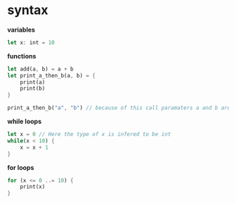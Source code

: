 # syntax

**variables**

```rust
let x: int = 10
```

**functions**

```rust
let add(a, b) = a + b
let print_a_then_b(a, b) = {
    print(a)
    print(b)
} 

print_a_then_b("a", "b") // because of this call paramaters a and b are infered to be of type string.
```

**while loops**

```rust
let x = 0 // Here the type of x is infered to be int
while(x < 10) {
    x = x + 1
}
```

**for loops**

```rust
for (x <= 0 ..= 10) {
    print(x)
}
```
